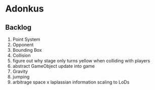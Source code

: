 # Adonkus
## Backlog
1. Point System
2. Opponent
3. Bounding Box 
4. Collision
5. figure out why stage only turns yellow when colliding with players
6. abstract GameObject update into game
7. Gravity 
8. jumping
9. arbitrage space x laplassian information scaling to LoDs